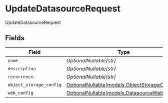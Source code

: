 # UpdateDatasourceRequest

UpdateDatasourceRequest


## Fields

| Field                                                                            | Type                                                                             | Required                                                                         | Description                                                                      |
| -------------------------------------------------------------------------------- | -------------------------------------------------------------------------------- | -------------------------------------------------------------------------------- | -------------------------------------------------------------------------------- |
| `name`                                                                           | *OptionalNullable[str]*                                                          | :heavy_minus_sign:                                                               | N/A                                                                              |
| `description`                                                                    | *OptionalNullable[str]*                                                          | :heavy_minus_sign:                                                               | N/A                                                                              |
| `recurrence`                                                                     | *OptionalNullable[str]*                                                          | :heavy_minus_sign:                                                               | N/A                                                                              |
| `object_storage_config`                                                          | [OptionalNullable[models.ObjectStorageConfig]](../models/objectstorageconfig.md) | :heavy_minus_sign:                                                               | N/A                                                                              |
| `web_config`                                                                     | [OptionalNullable[models.DatasourceWebConfig]](../models/datasourcewebconfig.md) | :heavy_minus_sign:                                                               | N/A                                                                              |